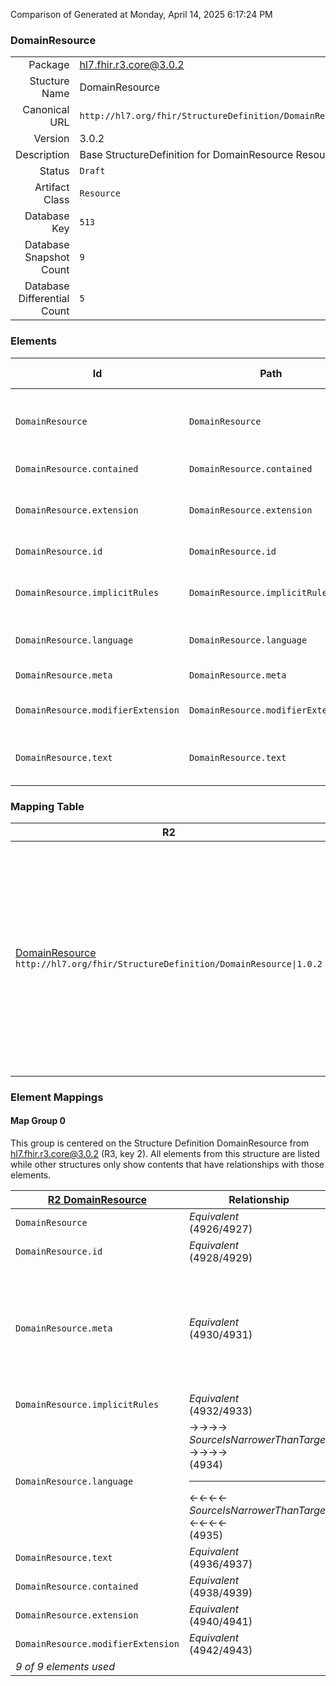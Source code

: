Comparison of 
Generated at Monday, April 14, 2025 6:17:24 PM

### DomainResource

|      |     |
| ---: | --- |
| Package | hl7.fhir.r3.core@3.0.2 |
| Stucture Name | DomainResource |
| Canonical URL | `http://hl7.org/fhir/StructureDefinition/DomainResource` |
| Version | 3.0.2 |
| Description | Base StructureDefinition for DomainResource Resource |
| Status | `Draft` |
| Artifact Class | `Resource` |
| Database Key | `513` |
| Database Snapshot Count | `9` |
| Database Differential Count | `5` |

### Elements

| Id | Path | Name | Base Path | Short | Cardinality | Collated Type | Binding Strength | Binding Value Set |
| -- | ---- | ---- | --------- | ----- | ----------- | ------------- | ---------------- | ----------------- |
| `DomainResource` | `DomainResource` | `DomainResource` | DomainResource | A resource with narrative, extensions, and contained resources | 0..* | DomainResource |  |  |
| `DomainResource.contained` | `DomainResource.contained` | `contained` |  | Contained, inline Resources | 0..* | Resource |  |  |
| `DomainResource.extension` | `DomainResource.extension` | `extension` |  | Additional Content defined by implementations | 0..* | Extension |  |  |
| `DomainResource.id` | `DomainResource.id` | `id` | Resource.id | Logical id of this artifact | 0..1 | id |  |  |
| `DomainResource.implicitRules` | `DomainResource.implicitRules` | `implicitRules` | Resource.implicitRules | A set of rules under which this content was created | 0..1 | uri |  |  |
| `DomainResource.language` | `DomainResource.language` | `language` | Resource.language | Language of the resource content | 0..1 | code | `Extensible` | `http://hl7.org/fhir/ValueSet/languages` |
| `DomainResource.meta` | `DomainResource.meta` | `meta` | Resource.meta | Metadata about the resource | 0..1 | Meta |  |  |
| `DomainResource.modifierExtension` | `DomainResource.modifierExtension` | `modifierExtension` |  | Extensions that cannot be ignored | 0..* | Extension |  |  |
| `DomainResource.text` | `DomainResource.text` | `text` |  | Text summary of the resource, for human interpretation | 0..1 | Narrative |  |  |
### Mapping Table

| R2 | Comparison | R3 | Comparison | R4 | Comparison | R4B | Comparison | R5
| --- | --- | --- | --- | --- | --- | --- | --- | ---
| [DomainResource](/docs/R2/Resources/DomainResource.md)<br/> `http://hl7.org/fhir/StructureDefinition/DomainResource\|1.0.2` | →→→→→→→<br/>`SourceIsNarrowerThanTarget`<br/>- DBKey: `1295`<br/>- Reviewed: `n/a`<br/>- By: `n/a`<br/>- Identical: `False`<br/>→→→→→→→<hr/>←←←←←←←<br/>`Equivalent`<br/>- DBKey: `1296`<br/>- Reviewed: `n/a`<br/>- By: `n/a`<br/>- Identical: `False`<br/>←←←←←←←| [DomainResource](/docs/R3/Resources/DomainResource.md)<br/> `http://hl7.org/fhir/StructureDefinition/DomainResource\|3.0.2` | →→→→→→→<br/>`SourceIsNarrowerThanTarget`<br/>- DBKey: `1303`<br/>- Reviewed: `n/a`<br/>- By: `n/a`<br/>- Identical: `False`<br/>→→→→→→→<hr/>←←←←←←←<br/>`Equivalent`<br/>- DBKey: `1304`<br/>- Reviewed: `n/a`<br/>- By: `n/a`<br/>- Identical: `False`<br/>←←←←←←←| [DomainResource](/docs/R4/Resources/DomainResource.md)<br/> `http://hl7.org/fhir/StructureDefinition/DomainResource\|4.0.1` | →→→→→→→<br/>`Equivalent`<br/>- DBKey: `1471`<br/>- Reviewed: `n/a`<br/>- By: `n/a`<br/>- Identical: `False`<br/>→→→→→→→<hr/>←←←←←←←<br/>`Equivalent`<br/>- DBKey: `1472`<br/>- Reviewed: `n/a`<br/>- By: `n/a`<br/>- Identical: `False`<br/>←←←←←←←| [DomainResource](/docs/R4B/Resources/DomainResource.md)<br/> `http://hl7.org/fhir/StructureDefinition/DomainResource\|4.3.0` | →→→→→→→<br/>`Equivalent`<br/>- DBKey: `1655`<br/>- Reviewed: `n/a`<br/>- By: `n/a`<br/>- Identical: `False`<br/>→→→→→→→<hr/>←←←←←←←<br/>`Equivalent`<br/>- DBKey: `1656`<br/>- Reviewed: `n/a`<br/>- By: `n/a`<br/>- Identical: `False`<br/>←←←←←←←| [DomainResource](/docs/R5/Resources/DomainResource.md)<br/> `http://hl7.org/fhir/StructureDefinition/DomainResource\|5.0.0` 

### Element Mappings


#### Map Group 0

This group is centered on the Structure Definition DomainResource from hl7.fhir.r3.core@3.0.2 (R3, key 2).
All elements from this structure are listed while other structures only show contents that have relationships with those elements.

| [R2 DomainResource](/docs/R2/Resources/DomainResource.md)| Relationship | R3 DomainResource| Relationship | [R4 DomainResource](/docs/R4/Resources/DomainResource.md)| Relationship | [R4B DomainResource](/docs/R4B/Resources/DomainResource.md)| Relationship | [R5 DomainResource](/docs/R5/Resources/DomainResource.md)
| --- | --- | --- | --- | --- | --- | --- | --- | ---
| `DomainResource`| _Equivalent_<br/>(4926/4927)| **`DomainResource`**| _Equivalent_<br/>(13307/13308)| `DomainResource`| _Equivalent_<br/>(26129/26130)| `DomainResource`| _Equivalent_<br/>(40912/40913)| `DomainResource`
| `DomainResource.id`| _Equivalent_<br/>(4928/4929)| **`DomainResource.id`**| _Equivalent_<br/>(13309/13310)| `DomainResource.id`| _Equivalent_<br/>(26131/26132)| `DomainResource.id`| _Equivalent_<br/>(40914/40915)| `DomainResource.id`
| `DomainResource.meta`| _Equivalent_<br/>(4930/4931)| **`DomainResource.meta`**| →→→→ _SourceIsNarrowerThanTarget_ →→→→ <br/>(13311)<hr/>←←←← _SourceIsBroaderThanTarget_ ←←←← <br/>(13312)| `DomainResource.meta`| _Equivalent_<br/>(26133/26134)| `DomainResource.meta`| _Equivalent_<br/>(40916/40917)| `DomainResource.meta`
| `DomainResource.implicitRules`| _Equivalent_<br/>(4932/4933)| **`DomainResource.implicitRules`**| _Equivalent_<br/>(13313/13314)| `DomainResource.implicitRules`| _Equivalent_<br/>(26135/26136)| `DomainResource.implicitRules`| _Equivalent_<br/>(40918/40919)| `DomainResource.implicitRules`
| `DomainResource.language`| →→→→ _SourceIsNarrowerThanTarget_ →→→→ <br/>(4934)<hr/>←←←← _SourceIsNarrowerThanTarget_ ←←←← <br/>(4935)| **`DomainResource.language`**| →→→→ _SourceIsNarrowerThanTarget_ →→→→ <br/>(13315)<hr/>←←←← _SourceIsNarrowerThanTarget_ ←←←← <br/>(13316)| `DomainResource.language`| _Equivalent_<br/>(26137/26138)| `DomainResource.language`| _Equivalent_<br/>(40920/40921)| `DomainResource.language`
| `DomainResource.text`| _Equivalent_<br/>(4936/4937)| **`DomainResource.text`**| _Equivalent_<br/>(13317/13318)| `DomainResource.text`| _Equivalent_<br/>(26139/26140)| `DomainResource.text`| _Equivalent_<br/>(40922/40923)| `DomainResource.text`
| `DomainResource.contained`| _Equivalent_<br/>(4938/4939)| **`DomainResource.contained`**| _Equivalent_<br/>(13319/13320)| `DomainResource.contained`| _Equivalent_<br/>(26141/26142)| `DomainResource.contained`| _Equivalent_<br/>(40924/40925)| `DomainResource.contained`
| `DomainResource.extension`| _Equivalent_<br/>(4940/4941)| **`DomainResource.extension`**| _Equivalent_<br/>(13321/13322)| `DomainResource.extension`| _Equivalent_<br/>(26143/26144)| `DomainResource.extension`| _Equivalent_<br/>(40926/40927)| `DomainResource.extension`
| `DomainResource.modifierExtension`| _Equivalent_<br/>(4942/4943)| **`DomainResource.modifierExtension`**| _Equivalent_<br/>(13323/13324)| `DomainResource.modifierExtension`| _Equivalent_<br/>(26145/26146)| `DomainResource.modifierExtension`| _Equivalent_<br/>(40928/40929)| `DomainResource.modifierExtension`
| *9 of 9 elements used* | | *9 of 9 elements used* | | *9 of 9 elements used* | | *9 of 9 elements used* | | *9 of 9 elements used* 

